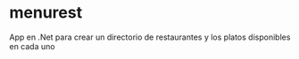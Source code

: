 menurest
========

App en .Net para crear un directorio de restaurantes y los platos disponibles en cada uno
